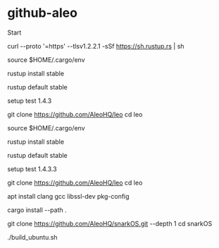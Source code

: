 # github-aleo

Start

curl --proto '=https' --tlsv1.2.2.1 -sSf https://sh.rustup.rs | sh

source $HOME/.cargo/env

rustup install stable

rustup default stable

setup test 1.4.3

git clone https://github.com/AleoHQ/leo
cd leo

source $HOME/.cargo/env

rustup install stable

rustup default stable

setup test 1.4.3.3

git clone https://github.com/AleoHQ/leo
cd leo

apt install clang gcc libssl-dev pkg-config

cargo install --path .

git clone https://github.com/AleoHQ/snarkOS.git --depth 1
cd snarkOS

./build_ubuntu.sh

